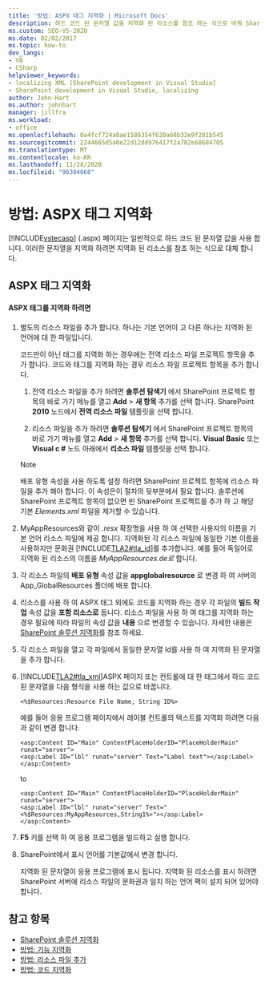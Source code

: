 ```yaml
---
title: '방법: ASPX 태그 지역화 | Microsoft Docs'
description: 하드 코드 된 문자열 값을 지역화 된 리소스를 참조 하는 식으로 바꿔 SharePoint에서 ASPX 태그를 지역화 하는 방법을 알아봅니다.
ms.custom: SEO-VS-2020
ms.date: 02/02/2017
ms.topic: how-to
dev_langs:
- VB
- CSharp
helpviewer_keywords:
- localizing XML [SharePoint development in Visual Studio]
- SharePoint development in Visual Studio, localizing
author: John-Hart
ms.author: johnhart
manager: jillfra
ms.workload:
- office
ms.openlocfilehash: 0a4fcf724a8ae1586354f620a68b32e9f281b545
ms.sourcegitcommit: 2244665d5a0e22d12dd976417f2a782e68684705
ms.translationtype: MT
ms.contentlocale: ko-KR
ms.lasthandoff: 11/28/2020
ms.locfileid: "96304668"
---
```

# <a name="how-to-localize-aspx-markup"></a>방법: ASPX 태그 지역화
  [!INCLUDE[vstecasp](../sharepoint/includes/vstecasp-md.md)] (.aspx) 페이지는 일반적으로 하드 코드 된 문자열 값을 사용 합니다. 이러한 문자열을 지역화 하려면 지역화 된 리소스를 참조 하는 식으로 대체 합니다.

## <a name="localize-aspx-markup"></a>ASPX 태그 지역화

#### <a name="to-localize-aspx-markup"></a>ASPX 태그를 지역화 하려면

1. 별도의 리소스 파일을 추가 합니다. 하나는 기본 언어이 고 다른 하나는 지역화 된 언어에 대 한 파일입니다.

     코드만이 아닌 태그를 지역화 하는 경우에는 전역 리소스 파일 프로젝트 항목을 추가 합니다. 코드와 태그를 지역화 하는 경우 리소스 파일 프로젝트 항목을 추가 합니다.

    1. 전역 리소스 파일을 추가 하려면 **솔루션 탐색기** 에서 SharePoint 프로젝트 항목의 바로 가기 메뉴를 열고 **Add**  >  **새 항목** 추가를 선택 합니다. SharePoint **2010** 노드에서 **전역 리소스 파일** 템플릿을 선택 합니다.

    2. 리소스 파일을 추가 하려면 **솔루션 탐색기** 에서 SharePoint 프로젝트 항목의 바로 가기 메뉴를 열고 **Add**  >  **새 항목** 추가를 선택 합니다. **Visual Basic** 또는 **Visual c #** 노드 아래에서 **리소스 파일** 템플릿을 선택 합니다.

    > [!NOTE]
    > 배포 유형 속성을 사용 하도록 설정 하려면 SharePoint 프로젝트 항목에 리소스 파일을 추가 해야 합니다. 이 속성은이 절차의 뒷부분에서 필요 합니다. 솔루션에 SharePoint 프로젝트 항목이 없으면 빈 SharePoint 프로젝트를 추가 하 고 해당 기본 *Elements.xml* 파일을 제거할 수 있습니다.

2. MyAppResources와 같이 *.resx* 확장명을 사용 하 여 선택한 사용자의 이름을 기본 언어 리소스 파일에 제공 합니다. 지역화된 각 리소스 파일에 동일한 기본 이름을 사용하지만 문화권 [!INCLUDE[TLA2#tla_id](../sharepoint/includes/tla2sharptla-id-md.md)]를 추가합니다. 예를 들어 독일어로 지역화 된 리소스의 이름을 *MyAppResources.de로* 합니다.

3. 각 리소스 파일의 **배포 유형** 속성 값을 **appglobalresource** 로 변경 하 여 서버의 App_GlobalResources 폴더에 배포 합니다.

4. 리소스를 사용 하 여 ASPX 태그 외에도 코드를 지역화 하는 경우 각 파일의 **빌드 작업** 속성 값을 **포함 리소스로** 둡니다. 리소스 파일을 사용 하 여 태그를 지역화 하는 경우 필요에 따라 파일의 속성 값을 **내용** 으로 변경할 수 있습니다. 자세한 내용은 [SharePoint 솔루션 지역화](../sharepoint/localizing-sharepoint-solutions.md)를 참조 하세요.

5. 각 리소스 파일을 열고 각 파일에서 동일한 문자열 Id를 사용 하 여 지역화 된 문자열을 추가 합니다.

6. [!INCLUDE[TLA2#tla_xml](../sharepoint/includes/tla2sharptla-xml-md.md)]ASPX 페이지 또는 컨트롤에 대 한 태그에서 하드 코드 된 문자열을 다음 형식을 사용 하는 값으로 바꿉니다.

    ```aspx-csharp
    <%$Resources:Resource File Name, String ID%>
    ```

     예를 들어 응용 프로그램 페이지에서 레이블 컨트롤의 텍스트를 지역화 하려면 다음과 같이 변경 합니다.

    ```aspx-csharp
    <asp:Content ID="Main" ContentPlaceHolderID="PlaceHolderMain" runat="server">
    <asp:Label ID="lbl" runat="server" Text="Label text"></asp:Label>
    </asp:Content>
    ```

     to

    ```aspx-csharp
    <asp:Content ID="Main" ContentPlaceHolderID="PlaceHolderMain" runat="server">
    <asp:Label ID="lbl" runat="server" Text="<%$Resources:MyAppResources,String1%>"></asp:Label>
    </asp:Content>
    ```

7. **F5** 키를 선택 하 여 응용 프로그램을 빌드하고 실행 합니다.

8. SharePoint에서 표시 언어를 기본값에서 변경 합니다.

     지역화 된 문자열이 응용 프로그램에 표시 됩니다. 지역화 된 리소스를 표시 하려면 SharePoint 서버에 리소스 파일의 문화권과 일치 하는 언어 팩이 설치 되어 있어야 합니다.

## <a name="see-also"></a>참고 항목
- [SharePoint 솔루션 지역화](../sharepoint/localizing-sharepoint-solutions.md)
- [방법: 기능 지역화](../sharepoint/how-to-localize-a-feature.md)
- [방법: 리소스 파일 추가](../sharepoint/how-to-add-a-resource-file.md)
- [방법: 코드 지역화](../sharepoint/how-to-localize-code.md)
